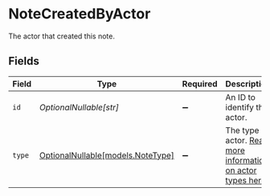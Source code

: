 # NoteCreatedByActor

The actor that created this note.


## Fields

| Field                                                                         | Type                                                                          | Required                                                                      | Description                                                                   |
| ----------------------------------------------------------------------------- | ----------------------------------------------------------------------------- | ----------------------------------------------------------------------------- | ----------------------------------------------------------------------------- |
| `id`                                                                          | *OptionalNullable[str]*                                                       | :heavy_minus_sign:                                                            | An ID to identify the actor.                                                  |
| `type`                                                                        | [OptionalNullable[models.NoteType]](../models/notetype.md)                    | :heavy_minus_sign:                                                            | The type of actor. [Read more information on actor types here](/docs/actors). |